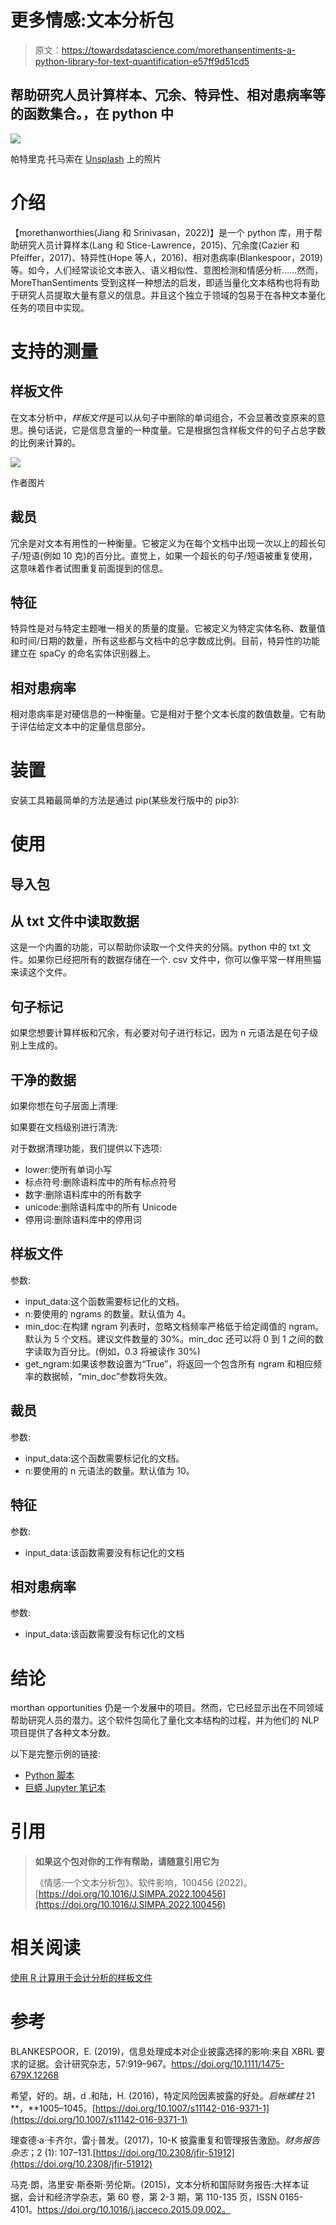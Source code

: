 # 更多情感:文本分析包

> 原文：<https://towardsdatascience.com/morethansentiments-a-python-library-for-text-quantification-e57ff9d51cd5>

## 帮助研究人员计算样本、冗余、特异性、相对患病率等的函数集合。，在 python 中

![](img/9db8cf60a036fb6530db733b4916c10a.png)

帕特里克·托马索在 [Unsplash](https://unsplash.com/s/photos/text?utm_source=unsplash&utm_medium=referral&utm_content=creditCopyText) 上的照片

# 介绍

【morethanworthies(Jiang 和 Srinivasan，2022)】是一个 python 库，用于帮助研究人员计算样本(Lang 和 Stice-Lawrence，2015)、冗余度(Cazier 和 Pfeiffer，2017)、特异性(Hope 等人，2016)、相对患病率(Blankespoor，2019)等。如今，人们经常谈论文本嵌入、语义相似性、意图检测和情感分析……然而，MoreThanSentiments 受到这样一种想法的启发，即适当量化文本结构也将有助于研究人员提取大量有意义的信息。并且这个独立于领域的包易于在各种文本量化任务的项目中实现。

# 支持的测量

## 样板文件

在文本分析中，*样板文件*是可以从句子中删除的单词组合，不会显著改变原来的意思。换句话说，它是信息含量的一种度量。它是根据包含样板文件的句子占总字数的比例来计算的。

![](img/df3340b17f3e9376a051359c67958cc4.png)

作者图片

## 裁员

冗余是对文本有用性的一种衡量。它被定义为在每个文档中出现一次以上的超长句子/短语(例如 10 克)的百分比。直觉上，如果一个超长的句子/短语被重复使用，这意味着作者试图重复前面提到的信息。

## 特征

特异性是对与特定主题唯一相关的质量的度量。它被定义为特定实体名称、数量值和时间/日期的数量，所有这些都与文档中的总字数成比例。目前，特异性的功能建立在 spaCy 的命名实体识别器上。

## 相对患病率

相对患病率是对硬信息的一种衡量。它是相对于整个文本长度的数值数量。它有助于评估给定文本中的定量信息部分。

# 装置

安装工具箱最简单的方法是通过 pip(某些发行版中的 pip3):

# 使用

## 导入包

## 从 txt 文件中读取数据

这是一个内置的功能，可以帮助你读取一个文件夹的分隔。python 中的 txt 文件。如果你已经把所有的数据存储在一个. csv 文件中，你可以像平常一样用熊猫来读这个文件。

## 句子标记

如果您想要计算样板和冗余，有必要对句子进行标记，因为 n 元语法是在句子级别上生成的。

## 干净的数据

如果你想在句子层面上清理:

如果要在文档级别进行清洗:

对于数据清理功能，我们提供以下选项:

*   lower:使所有单词小写
*   标点符号:删除语料库中的所有标点符号
*   数字:删除语料库中的所有数字
*   unicode:删除语料库中的所有 Unicode
*   停用词:删除语料库中的停用词

## 样板文件

参数:

*   input_data:这个函数需要标记化的文档。
*   n:要使用的 ngrams 的数量。默认值为 4。
*   min_doc:在构建 ngram 列表时，忽略文档频率严格低于给定阈值的 ngram。默认为 5 个文档。建议文件数量的 30%。min_doc 还可以将 0 到 1 之间的数字读取为百分比。(例如，0.3 将被读作 30%)
*   get_ngram:如果该参数设置为“True”，将返回一个包含所有 ngram 和相应频率的数据帧，“min_doc”参数将失效。

## 裁员

参数:

*   input_data:这个函数需要标记化的文档。
*   n:要使用的 n 元语法的数量。默认值为 10。

## 特征

参数:

*   input_data:该函数需要没有标记化的文档

## 相对患病率

参数:

*   input_data:该函数需要没有标记化的文档

# 结论

morthan opportunities 仍是一个发展中的项目。然而，它已经显示出在不同领域帮助研究人员的潜力。这个软件包简化了量化文本结构的过程，并为他们的 NLP 项目提供了各种文本分数。

以下是完整示例的链接:

*   [Python 脚本](https://github.com/jinhangjiang/morethansentiments/blob/main/tests/test_code.py)
*   [巨蟒 Jupyter 笔记本](https://github.com/jinhangjiang/morethansentiments/blob/main/Boilerplate.ipynb)

# 引用

> **如果这个包对你的工作有帮助，请随意引用它为**
> 
> 《情感:一个文本分析包》。软件影响，100456 (2022)。[https://doi.org/10.1016/J.SIMPA.2022.100456](https://doi.org/10.1016/J.SIMPA.2022.100456)

# 相关阅读

</use-r-to-calculate-boilerplate-for-accounting-analysis-f4a5b64e9b0d>  

[使用 R 计算用于会计分析的样板文件](/use-r-to-calculate-boilerplate-for-accounting-analysis-f4a5b64e9b0d)

# 参考

BLANKESPOOR，E. (2019)，信息处理成本对企业披露选择的影响:来自 XBRL 要求的证据。会计研究杂志，57:919–967。https://doi.org/10.1111/1475-679X.12268

希望，好的。胡，d .和陆，H. (2016)，特定风险因素披露的好处。*启帐螺柱* 21 **，**1005–1045。[https://doi.org/10.1007/s11142-016-9371-1](https://doi.org/10.1007/s11142-016-9371-1)

理查德·a·卡齐尔，雷·j·普发。(2017)，10-K 披露重复和管理报告激励。*财务报告杂志*；2 (1): 107–131.[https://doi.org/10.2308/jfir-51912](https://doi.org/10.2308/jfir-51912)

马克·朗，洛里安·斯泰斯·劳伦斯。(2015)，文本分析和国际财务报告:大样本证据，会计和经济学杂志，第 60 卷，第 2-3 期，第 110-135 页，ISSN 0165-4101。https://doi.org/10.1016/j.jacceco.2015.09.002。